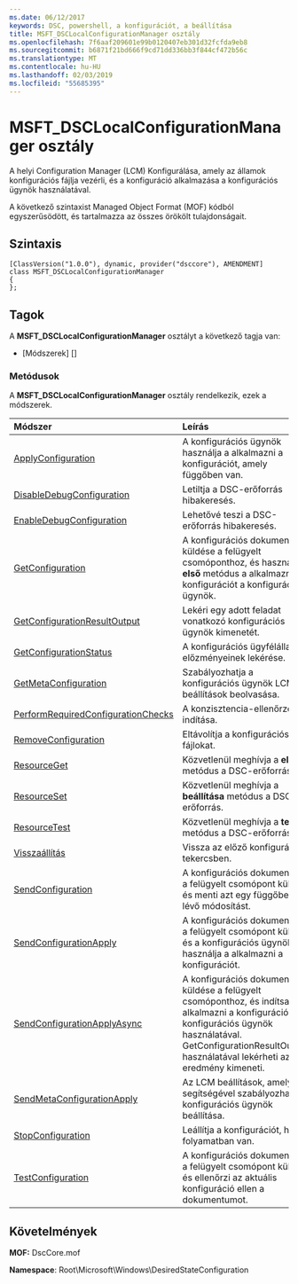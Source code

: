 ```yaml
---
ms.date: 06/12/2017
keywords: DSC, powershell, a konfigurációt, a beállítása
title: MSFT_DSCLocalConfigurationManager osztály
ms.openlocfilehash: 7f6aaf209601e99b0120407eb301d32fcfda9eb8
ms.sourcegitcommit: b6871f21bd666f9cd71dd336bb3f844cf472b56c
ms.translationtype: MT
ms.contentlocale: hu-HU
ms.lasthandoff: 02/03/2019
ms.locfileid: "55685395"
---
```

# <a name="msftdsclocalconfigurationmanager-class"></a>MSFT_DSCLocalConfigurationManager osztály

A helyi Configuration Manager (LCM) Konfigurálása, amely az államok konfigurációs fájlja vezérli, és a konfiguráció alkalmazása a konfigurációs ügynök használatával.

A következő szintaxist Managed Object Format (MOF) kódból egyszerűsödött, és tartalmazza az összes örökölt tulajdonságait.

## <a name="syntax"></a>Szintaxis

```
[ClassVersion("1.0.0"), dynamic, provider("dsccore"), AMENDMENT]
class MSFT_DSCLocalConfigurationManager
{
};
```

## <a name="members"></a>Tagok

A **MSFT_DSCLocalConfigurationManager** osztályt a következő tagja van:

- [Módszerek] []

### <a name="methods"></a>Metódusok

A **MSFT_DSCLocalConfigurationManager** osztály rendelkezik, ezek a módszerek.

|Módszer |Leírás |
|:--- |:---|
| [ApplyConfiguration](msft-dsclocalconfigurationmanager-applyconfiguration.md)| A konfigurációs ügynök használja a alkalmazni a konfigurációt, amely függőben van.|
| [DisableDebugConfiguration](msft-dsclocalconfigurationmanager-disabledebugconfiguration.md)| Letiltja a DSC-erőforrás hibakeresés.|
| [EnableDebugConfiguration](msft-dsclocalconfigurationmanager-enabledebugconfiguration.md)| Lehetővé teszi a DSC-erőforrás hibakeresés.|
| [GetConfiguration](msft-dsclocalconfigurationmanager-getconfiguration.md)| A konfigurációs dokumentum küldése a felügyelt csomóponthoz, és használja a **első** metódus a alkalmazni a konfigurációt a konfigurációs ügynök.|
| [GetConfigurationResultOutput](msft-dsclocalconfigurationmanager-getconfigurationresultoutput.md)| Lekéri egy adott feladat vonatkozó konfigurációs ügynök kimenetét.|
| [GetConfigurationStatus](msft-dsclocalconfigurationmanager-getconfigurationstatus.md)| A konfigurációs ügyfélállapot előzményeinek lekérése.|
| [GetMetaConfiguration](msft-dsclocalconfigurationmanager-getmetaconfiguration.md)| Szabályozhatja a konfigurációs ügynök LCM beállítások beolvasása.|
| [PerformRequiredConfigurationChecks](msft-dsclocalconfigurationmanager-performrequiredconfigurationchecks.md)| A konzisztencia-ellenőrzés indítása.|
| [RemoveConfiguration](msft-dsclocalconfigurationmanager-removeconfiguration.md)| Eltávolítja a konfigurációs fájlokat.|
| [ResourceGet](msft-dsclocalconfigurationmanager-resourceget.md)| Közvetlenül meghívja a **első** metódus a DSC-erőforrás.|
| [ResourceSet](msft-dsclocalconfigurationmanager-resourceset.md)| Közvetlenül meghívja a **beállítása** metódus a DSC-erőforrás.|
| [ResourceTest](msft-dsclocalconfigurationmanager-resourcetest.md)| Közvetlenül meghívja a **teszt** metódus a DSC-erőforrás.|
| [Visszaállítás](msft-dsclocalconfigurationmanager-rollback.md)| Vissza az előző konfigurációs tekercsben.|
| [SendConfiguration](msft-dsclocalconfigurationmanager-sendconfiguration.md)| A konfigurációs dokumentum a felügyelt csomópont küld, és menti azt egy függőben lévő módosítást.|
| [SendConfigurationApply](msft-dsclocalconfigurationmanager-sendconfigurationapply.md)| A konfigurációs dokumentum a felügyelt csomópont küld, és a konfigurációs ügynök használja a alkalmazni a konfigurációt.|
| [SendConfigurationApplyAsync](msft-dsclocalconfigurationmanager-sendconfigurationapplyasync.md)| A konfigurációs dokumentum küldése a felügyelt csomóponthoz, és indítsa el a alkalmazni a konfigurációt a konfigurációs ügynök használatával. GetConfigurationResultOutput használatával lekérheti az eredmény kimeneti.|
| [SendMetaConfigurationApply](msft-dsclocalconfigurationmanager-sendmetaconfigurationapply.md)| Az LCM beállítások, amelyek segítségével szabályozhatja a konfigurációs ügynök beállítása.|
| [StopConfiguration](msft-dsclocalconfigurationmanager-stopconfiguration.md)| Leállítja a konfigurációt, hogy folyamatban van.|
| [TestConfiguration](msft-dsclocalconfigurationmanager-testconfiguration.md)| A konfigurációs dokumentum a felügyelt csomópont küld, és ellenőrzi az aktuális konfiguráció ellen a dokumentumot.|

## <a name="requirements"></a>Követelmények

**MOF:** DscCore.mof

**Namespace**: Root\Microsoft\Windows\DesiredStateConfiguration